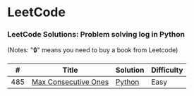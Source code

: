 # LeetCode
### LeetCode Solutions: Problem solving log in Python

(Notes: "🔒" means you need to buy a book from Leetcode)

| # | Title | Solution | Difficulty |
|---| ----- | -------- | ---------- |
|485|[Max Consecutive Ones](https://leetcode.com/problems/max-consecutive-ones/)|[Python](https://github.com/Yejining/LeetCode/blob/master/max-consecutive-ones/max-consecutive-ones.py)|Easy|


